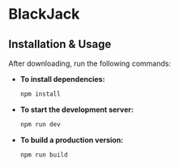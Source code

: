 # BlackJack

## Installation & Usage

After downloading, run the following commands:

- **To install dependencies:**
  ```sh
  npm install
  ```
- **To start the development server:**
  ```sh
  npm run dev
  ```
- **To build a production version:**
  ```sh
  npm run build
  ```

